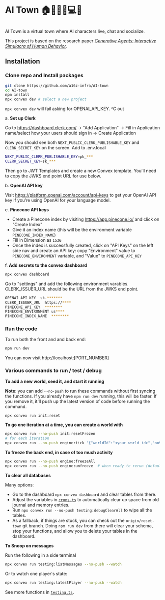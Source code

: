 # AI Town 🏠🙍👷‍♀️💻💌

<img src="https://github.com/a16z-infra/ai-town/assets/7029582/7be436e7-7183-4198-97d7-0a137133af26" alt="">

AI Town is a virtual town where AI characters live, chat and socialize.

This project is based on the research paper [_Generative Agents: Interactive Simulacra of Human Behavior_](https://arxiv.org/pdf/2304.03442.pdf).

## Installation

### Clone repo and Install packages

```bash
git clone https://github.com/a16z-infra/AI-town
cd AI-town
npm install
npx convex dev # select a new project
```

`npx convex dev` will fail asking for OPENAI_API_KEY. ^C out

a. **Set up Clerk**

Go to https://dashboard.clerk.com/ -> "Add Application" -> Fill in Application name/select how your users should sign in -> Create Application

Now you should see both `NEXT_PUBLIC_CLERK_PUBLISHABLE_KEY` and `CLERK_SECRET_KEY` on the screen. Add to .env.local

```bash
NEXT_PUBLIC_CLERK_PUBLISHABLE_KEY=pk_***
CLERK_SECRET_KEY=sk_***
```

Then go to JWT Templates and create a new Convex template. You'll need to copy the JWKS end point URL for use below.

b. **OpenAI API key**

Visit https://platform.openai.com/account/api-keys to get your OpenAI API key if you're using OpenAI for your language model.

e. **Pinecone API keys**

- Create a Pinecone index by visiting https://app.pinecone.io/ and click on "Create Index"
- Give it an index name (this will be the environment variable `PINECONE_INDEX_NAME`)
- Fill in Dimension as `1536`
- Once the index is successfully created, click on "API Keys" on the left side nav and create an API key: copy "Environment" value to `PINECONE_ENVIRONMENT` variable, and "Value" to `PINECONE_API_KEY`

f. **Add secrets to the convex dashboard**

```bash
npx convex dashboard
```

Go to "settings" and add the following environment varables. CLERK_ISSUER_URL should be the URL from the JWKS end point.

```bash
OPENAI_API_KEY  sk-*******
CLERK_ISSUER_URL  https://****
PINECONE_API_KEY  ********
PINECONE_ENVIRONMENT us****
PINECONE_INDEX_NAME  ********
```

### Run the code

To run both the front and and back end:

```bash
npm run dev
```

You can now visit http://localhost:[PORT_NUMBER]

### Various commands to run / test / debug

**To add a new world, seed it, and start it running**

**Note**: you can add `--no-push` to run these commands without first syncing
the functions. If you already have `npm run dev` running, this will be faster.
If you remove it, it'll push up the latest version of code before running the
command.

```bash
npx convex run init:reset
```

**To go one iteration at a time, you can create a world with**

```bash
npx convex run --no-push init:resetFrozen
# for each iteration
npx convex run --no-push engine:tick '{"worldId":"<your world id>","noSchedule":true}'
```

**To freeze the back end, in case of too much activity**

```bash
npx convex run --no-push engine:freezeAll
npx convex run --no-push engine:unfreeze  # when ready to rerun (defaults to latest world)
```

**To clear all databases**

Many options:

- Go to the dashboard `npx convex dashboard` and clear tables from there.
- Adjust the variables in [`crons.ts`](./convex/crons.ts) to automatically clear
  up space from old journal and memory entries.
- Run `npx convex run --no-push testing:debugClearAll` to wipe all the tables.
- As a fallback, if things are stuck, you can check out the `origin/reset-town`
  git branch. Doing `npm run dev` from there will clear your schema, stop your
  functions, and allow you to delete your tables in the dashboard.

**To Snoop on messages**

Run the following in a side terminal

```bash
npx convex run testing:listMessages --no-push --watch
```

Or to watch one player's state:

```bash
npx convex run testing:latestPlayer --no-push --watch
```

See more functions in [`testing.ts`](./convex/testing.ts).
